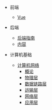 
- 前端
    - [Vue](FrontSide/README.md)
- 后端
    - [后端指南](AfterSide/guide.md)
    - [内容](AfterSide/README.md)

- 计算机基础
    - [计算机网络](docs/ComputerNetwork/Readme.md)
      * [概论](docs/ComputerNetwork/Readme.md)
      * [物理层](/)
      * [数据链路层](/)
      * [运输层](/)
      * [网络层](/)
      * [应用层](/)
